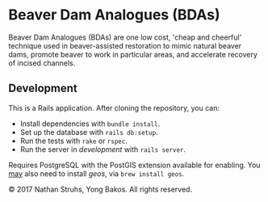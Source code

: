 # Beaver Dam Analogues (BDAs)

Beaver Dam Analogues (BDAs) are one low cost, 'cheap and cheerful' technique
used in beaver-assisted restoration to mimic natural beaver dams, promote beaver
to work in particular areas, and accelerate recovery of incised channels.

## Development

This is a Rails application. After cloning the repository, you can:

* Install dependencies with `bundle install`.
* Set up the database with `rails db:setup`.
* Run the tests with `rake` or `rspec`.
* Run the server in _development_ with `rails server`.

Requires PostgreSQL with the PostGIS extension available for enabling. You
[may](https://github.com/rgeo/activerecord-postgis-adapter/issues/190) also need
to install _geos_, via `brew install geos`.

&copy; 2017 Nathan Struhs, Yong Bakos. All rights reserved.
